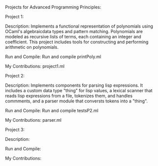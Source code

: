 Projects for Advanced Programming Principles:

Project 1:

  Description: Implements a functional representation of polynomials using OCaml's algebraicdata types and pattern matching.
  Polynomials are modeled as recursive lists of terms, each containing an integer and coefficient. This project includes tools
  for constructing and performing arithmetic on polynomials.

  Run and Compile: Run and compile printPoly.ml

  My Contributions: project1.ml

Project 2:

  Description: Implements components for parsing lisp expressions. It includes a custom data type "thing" for lisp values, a
  lexical scanner that reads lisp expressions from a file, tokenizes them, and handles commments, and a parser module that 
  conversts tokens into a "thing".

  Run and Compile: Run and compile testsP2.ml

  My Contributions: parser.ml

Project 3:

  Description: 

  Run and Compile: 

  My Contributions:
